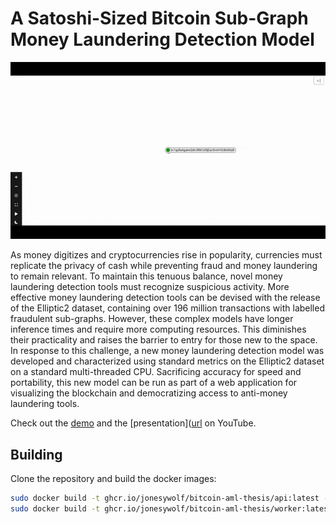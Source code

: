 # A Satoshi-Sized Bitcoin Sub-Graph Money Laundering Detection Model

![Project Banner](demo.gif)

As money digitizes and cryptocurrencies rise in popularity, currencies must replicate the privacy of cash while preventing fraud and money laundering to remain relevant. To maintain this tenuous balance, novel money laundering detection tools must recognize suspicious activity. More effective money laundering detection tools can be devised with the release of the Elliptic2 dataset, containing over 196 million transactions with labelled fraudulent sub-graphs. However, these complex models have longer inference times and require more computing resources. This diminishes their practicality and raises the barrier to entry for those new to the space. In response to this challenge, a new money laundering detection model was developed and characterized using standard metrics on the Elliptic2 dataset on a standard multi-threaded CPU. Sacrificing accuracy for speed and portability, this new model can be run as part of a web application for visualizing the blockchain and democratizing access to anti-money laundering tools. 

Check out the [demo](https://youtu.be/c7lEmPN0Kic) and the [presentation]([url](https://youtu.be/8SEztkHXx78) on YouTube.

## Building
Clone the repository and build the docker images:
```bash
sudo docker build -t ghcr.io/jonesywolf/bitcoin-aml-thesis/api:latest -f ./api/Dockerfile.api ./api
sudo docker build -t ghcr.io/jonesywolf/bitcoin-aml-thesis/worker:latest -f ./web/Dockerfile.worker ./worker
```
